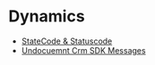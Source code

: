 # Dynamics 
* [StateCode & Statuscode](/docs/StatecodeAndStatuscode.md)
* [Undocuemnt Crm SDK Messages](/docs/undocumentedCrmSdkMessage.html)
